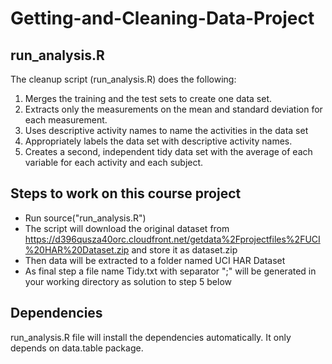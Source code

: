 # Getting-and-Cleaning-Data-Project

## run_analysis.R

The cleanup script (run_analysis.R) does the following:
  1. Merges the training and the test sets to create one data set.
  2. Extracts only the measurements on the mean and standard deviation for each measurement.
  3. Uses descriptive activity names to name the activities in the data set
  4. Appropriately labels the data set with descriptive activity names.
  5. Creates a second, independent tidy data set with the average of each variable for each activity and each subject.

## Steps to work on this course project

- Run source("run_analysis.R")
- The script will download the original dataset from https://d396qusza40orc.cloudfront.net/getdata%2Fprojectfiles%2FUCI%20HAR%20Dataset.zip and store it as dataset.zip
- Then data will be extracted to a folder named UCI HAR Dataset
- As final step a file name Tidy.txt with separator ";" will be generated in your working directory as solution to step 5 below 

## Dependencies

run_analysis.R file will install the dependencies automatically. It only depends on data.table package.
